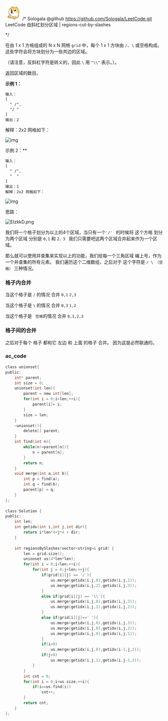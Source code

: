 ![](https://github.com/Sologala/SomeThings/blob/master/face.jpg?raw=true)
/*
    Sologala   @github    https://github.com/Sologala/LeetCode.git
    LeetCode   由斜杠划分区域
   |     regions-cut-by-slashes

*/

在由 1 x 1 方格组成的 N x N 网格 `grid` 中，每个 1 x 1 方块由 `/`、`\` 或空格构成。这些字符会将方块划分为一些共边的区域。

（请注意，反斜杠字符是转义的，因此 `\` 用 `"\\"` 表示。）。

返回区域的数目。



**示例 1：**

```
输入：
[
  " /",
  "/ "
]
输出：2

```

解释：2x2 网格如下：

![img](https://assets.leetcode-cn.com/aliyun-lc-upload/uploads/2018/12/15/1.png)

示例 2：**

```
输入：
[
  " /",
  "  "
]
输出：1
解释：2x2 网格如下：
```

![img](https://assets.leetcode-cn.com/aliyun-lc-upload/uploads/2018/12/15/2.png)

思路：

![EIzkkD.png](https://s2.ax1x.com/2019/05/14/EIzkkD.png)

我们将一个格子划分为以上的4个区域，当只有一个`'/' ` 的时候将 这个方格 划分为两个区域 分别是 `0,1` 和 `2，3 ` 我们只需要吧这两个区域合并起来作为一个区域。

那么就可以使用并查集来实现以上的功能，我们给每一个三角区域 编上号，作为一个并查集的所有元素。 我们遍历这个二维数组，之后对于 这个字符是 `/ \ （空格）` 三种情况。

### 格子内合并

当这个格子是 `/` 的情况 合并 `0,1` `2,3`

当这个格子是 `\` 的情况 合并 `0,3` `1,2`

当这个格子是 ` 空格`的情况 合并 `0,1,2,3` 

### 格子间的合并



之后对于每个 格子 都和它 左边 和 上面 的格子 合并。 因为这是必然联通的。

### **ac_code**
```c
class unionset{
public:
    int* parent;
    int size = 0;
    unionset(int len){
        parent = new int[len];
        for(int i = 0;i<len;++i){
            parent[i]= i;
        }
        size = len;
    }
    ~unionset(){
        delete[] parent;
    }
    int find(int n){
        while(n!=parent[n]){
            n = parent[n];
        }
        return n;
    }
    void merge(int a,int b){
        int p = find(a);
        int q = find(b);
        parent[p] = q;
    }
};

class Solution {
public:
    int len;
    int getidx(int i,int j,int dir){
        return i*len*4+j*4 + dir;
    }

    int regionsBySlashes(vector<string>& grid) {
        len = grid.size();
        unionset us(4*len*len);
        for(int i = 0;i<len;++i){
            for(int j = 0;j<len;++j){
                if(grid[i][j] == '/'){
                    us.merge(getidx(i,j,0),getidx(i,j,1));
                    us.merge(getidx(i,j,2),getidx(i,j,3));
                }
                else if(grid[i][j] == '\\'){
                    us.merge(getidx(i,j,0),getidx(i,j,3));
                    us.merge(getidx(i,j,1),getidx(i,j,2));
                }
                else if(grid[i][j]==' '){
                    us.merge(getidx(i,j,0),getidx(i,j,3));
                    us.merge(getidx(i,j,0),getidx(i,j,2));
                    us.merge(getidx(i,j,0),getidx(i,j,1));
                }
                if(i>0)
                    us.merge(getidx(i,j,0),getidx(i-1,j,2));
                if(j>0)
                    us.merge(getidx(i,j,1),getidx(i,j-1,3));
            }
        }
        int cnt = 0;
        for(int i = 0;i<us.size;++i){
            if(i==us.find(i))
                cnt++;
        }
        return cnt;
    }
};
```